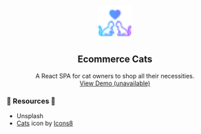 <div align="center">
  <a href="https://github.com/pixelRena/">
    <img src="public/logo.png" alt="Logo" width="80">
  </a>

<h2 align="center">Ecommerce Cats</h2>
  <p align="center">
    A React SPA for cat owners to shop all their necessities. 
    <br />
    <a href="">View Demo (unavailable)</a>
  </p>
</div>

<h3>📎 Resources 📎</h3>
<ul>
  <li>Unsplash</li>
  <li><a target="_blank" href="https://icons8.com/icon/BdFTcP9zHFgT/cats">Cats</a> icon by <a target="_blank" href="https://icons8.com">Icons8</a></li>
</ul>
